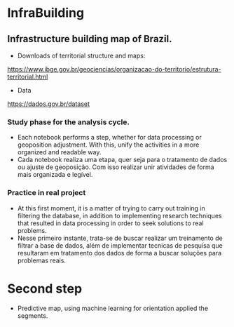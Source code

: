 # InfraBuilding

## Infrastructure building map of Brazil.

- Downloads of territorial structure and maps: 

https://www.ibge.gov.br/geociencias/organizacao-do-territorio/estrutura-territorial.html  

- Data 

https://dados.gov.br/dataset


### Study phase for the analysis cycle. 

- Each notebook performs a step, whether for data processing or geoposition adjustment. With this, unify the activities in a more organized and readable way.
- Cada notebook realiza uma etapa, quer seja para o tratamento de dados ou ajuste de geoposição. Com isso realizar unir atividades de forma mais organizada e legível.

### Practice in real project



- At this first moment, it is a matter of trying to carry out training in filtering the database, in addition to implementing research techniques that resulted in data processing in order to seek solutions to real problems.
- Nesse primeiro instante, trata-se de buscar realizar um treinamento de filtrar a base de dados, além de implementar tecnicas de pesquisa que resultaram em tratamento dos dados de forma a buscar soluções para problemas reais. 

 
# Second step 
- Predictive map, using machine learning for orientation applied the segments.  
